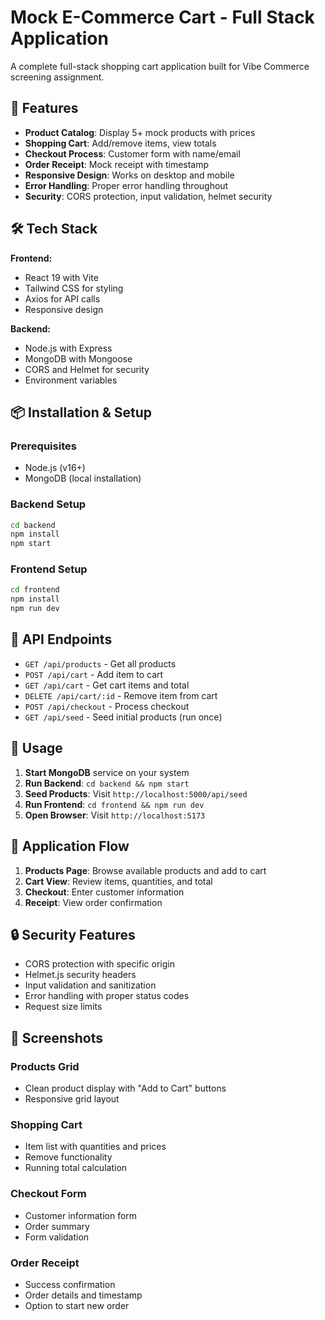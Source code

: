 # Mock E-Commerce Cart - Full Stack Application

A complete full-stack shopping cart application built for Vibe Commerce screening assignment.

## 🚀 Features

- **Product Catalog**: Display 5+ mock products with prices
- **Shopping Cart**: Add/remove items, view totals
- **Checkout Process**: Customer form with name/email
- **Order Receipt**: Mock receipt with timestamp
- **Responsive Design**: Works on desktop and mobile
- **Error Handling**: Proper error handling throughout
- **Security**: CORS protection, input validation, helmet security

## 🛠️ Tech Stack

**Frontend:**
- React 19 with Vite
- Tailwind CSS for styling
- Axios for API calls
- Responsive design

**Backend:**
- Node.js with Express
- MongoDB with Mongoose
- CORS and Helmet for security
- Environment variables

## 📦 Installation & Setup

### Prerequisites
- Node.js (v16+)
- MongoDB (local installation)

### Backend Setup
```bash
cd backend
npm install
npm start
```

### Frontend Setup
```bash
cd frontend
npm install
npm run dev
```

## 🔗 API Endpoints

- `GET /api/products` - Get all products
- `POST /api/cart` - Add item to cart
- `GET /api/cart` - Get cart items and total
- `DELETE /api/cart/:id` - Remove item from cart
- `POST /api/checkout` - Process checkout
- `GET /api/seed` - Seed initial products (run once)

## 🎯 Usage

1. **Start MongoDB** service on your system
2. **Run Backend**: `cd backend && npm start`
3. **Seed Products**: Visit `http://localhost:5000/api/seed`
4. **Run Frontend**: `cd frontend && npm run dev`
5. **Open Browser**: Visit `http://localhost:5173`

## 📱 Application Flow

1. **Products Page**: Browse available products and add to cart
2. **Cart View**: Review items, quantities, and total
3. **Checkout**: Enter customer information
4. **Receipt**: View order confirmation

## 🔒 Security Features

- CORS protection with specific origin
- Helmet.js security headers
- Input validation and sanitization
- Error handling with proper status codes
- Request size limits

## 📸 Screenshots

### Products Grid
- Clean product display with "Add to Cart" buttons
- Responsive grid layout

### Shopping Cart
- Item list with quantities and prices
- Remove functionality
- Running total calculation

### Checkout Form
- Customer information form
- Order summary
- Form validation

### Order Receipt
- Success confirmation
- Order details and timestamp
- Option to start new order
